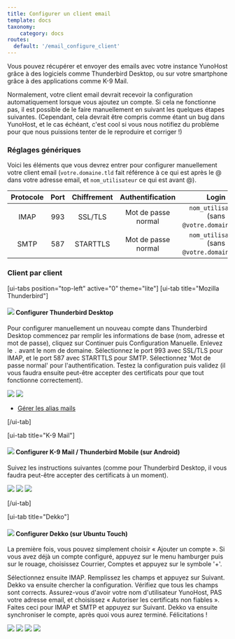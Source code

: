 ```yaml
---
title: Configurer un client email
template: docs
taxonomy:
    category: docs
routes:
  default: '/email_configure_client'
---
```


Vous pouvez récupérer et envoyer des emails avec votre instance YunoHost grâce à des logiciels comme Thunderbird Desktop, ou sur votre smartphone grâce à des applications comme K-9 Mail.

Normalement, votre client email devrait recevoir la configuration automatiquement lorsque vous ajoutez un compte. Si cela ne fonctionne pas, il est possible de le faire manuellement en suivant les quelques étapes suivantes. (Cependant, cela devrait être compris comme étant un bug dans YunoHost, et le cas échéant, c'est cool si vous nous notifiez du problème pour que nous puissions tenter de le reproduire et corriger !)

### Réglages génériques

Voici les éléments que vous devrez entrer pour configurer manuellement votre client email (`votre.domaine.tld` fait référence à ce qui est après le @ dans votre adresse email, et `nom_utilisateur` ce qui est avant @).

| Protocole | Port | Chiffrement | Authentification    | Login                                         |
| :--:      | :-:  | :--:        | :--:                | :--:                                          |
| IMAP      | 993  | SSL/TLS     | Mot de passe normal | `nom_utilisateur` (sans `@votre.domaine.tld`) |
| SMTP      | 587  | STARTTLS    | Mot de passe normal | `nom_utilisateur` (sans `@votre.domaine.tld`) |

### Client par client

[ui-tabs position="top-left" active="0" theme="lite"]
[ui-tab title="Mozilla Thunderbird"]

#### ![](/img/thunderbird.png?resize=50&classes=inline) Configurer Thunderbird Desktop

Pour configurer manuellement un nouveau compte dans Thunderbird Desktop commencez par remplir les informations de base (nom, adresse et mot de passe), cliquez sur Continuer puis Configuration Manuelle. Enlevez le `.` avant le nom de domaine. Sélectionnez le port 993 avec SSL/TLS pour IMAP, et le port 587 avec STARTTLS pour SMTP. Sélectionnez 'Mot de passe normal' pour l'authentification. Testez la configuration puis validez (il vous faudra ensuite peut-être accepter des certificats pour que tout fonctionne correctement).

![](/img/thunderbird_config_1.png?resize=900)
![](/img/thunderbird_config_2.png?resize=900)

- [Gérer les alias mails](https://support.mozilla.org/en-US/kb/configuring-email-aliases)

[/ui-tab]

[ui-tab title="K-9 Mail"]

#### ![](/img/k9mail.png?resize=50&classes=inline) Configurer K-9 Mail / Thunderbird Mobile (sur Android)

Suivez les instructions suivantes (comme pour Thunderbird Desktop, il vous faudra peut-être accepter des certificats à un moment).

![](/img/thunderbird_mobile_config_1.png?resize=280&classes=inline)
![](/img/thunderbird_mobile_config_2.png?resize=280&classes=inline)
![](image:/thunderbird_mobile_config_3.png?resize=280&classes=inline)

[/ui-tab]

[ui-tab title="Dekko"]

#### ![](/img/dekko-app.png?resize=50&classes=inline) Configurer Dekko (sur Ubuntu Touch)

La première fois, vous pouvez simplement choisir « Ajouter un compte ». Si vous avez déjà un compte configuré, appuyez sur le menu hamburger puis sur le rouage, choisissez Courrier, Comptes et appuyez sur le symbole '+'.

Sélectionnez ensuite IMAP. Remplissez les champs et appuyez sur Suivant. Dekko va ensuite chercher la configuration. Vérifiez que tous les champs sont corrects. Assurez-vous d'avoir votre nom d'utilisateur YunoHost, PAS votre adresse email, et choisissez « Autoriser les certificats non fiables ». Faites ceci pour IMAP et SMTP et appuyez sur Suivant. Dekko va ensuite synchroniser le compte, après quoi vous aurez terminé. Félicitations !

![](/img/dekko_config_1.png?resize=280&classes=inline)
![](/img/dekko_config_2.png?resize=280&classes=inline)
![](/img/dekko_config_3.png?resize=280&classes=inline)
![](/img/dekko_config_4.png?resize=280&classes=inline)
  </TabItem>
</Tabs>
